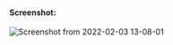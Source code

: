#### Screenshot:

![Screenshot from 2022-02-03 13-08-01](https://user-images.githubusercontent.com/71627585/152301058-932cc226-f00e-4236-8edb-28e68e6a5cc2.png)
